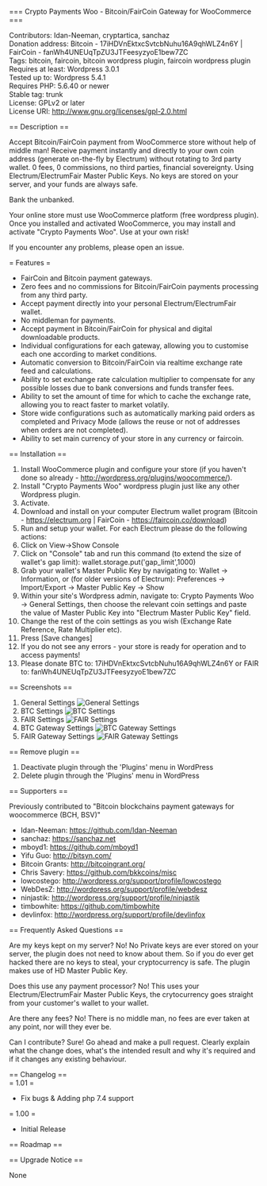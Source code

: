 === Crypto Payments Woo - Bitcoin/FairCoin Gateway for WooCommerce ===

Contributors: Idan-Neeman, cryptartica, sanchaz  
Donation address: Bitcoin - 17iHDVnEktxcSvtcbNuhu16A9qhWLZ4n6Y | FairCoin - fanWh4UNEUqTpZU3JTFeesyzyoE1bew7ZC  
Tags: bitcoin, faircoin, bitcoin wordpress plugin, faircoin wordpress plugin  
Requires at least: Wordpress 3.0.1  
Tested up to: Wordpress 5.4.1  
Requires PHP: 5.6.40 or newer  
Stable tag: trunk  
License: GPLv2 or later  
License URI: http://www.gnu.org/licenses/gpl-2.0.html

== Description ==

Accept Bitcoin/FairCoin payment from WooCommerce store without help of middle man! Receive payment instantly and directly to your own coin address (generate on-the-fly by Electrum) without rotating to 3rd party wallet.
0 fees, 0 commissions, no third parties, financial sovereignty.
Using Electrum/ElectrumFair Master Public Keys. No keys are stored on your server, and your funds are always safe.

Bank the unbanked.

Your online store must use WooCommerce platform (free wordpress plugin).
Once you installed and activated WooCommerce, you may install and activate "Crypto Payments Woo".
Use at your own risk!

If you encounter any problems, please open an issue.

= Features =

* FairCoin and Bitcoin payment gateways.
* Zero fees and no commissions for Bitcoin/FairCoin payments processing from any third party.
* Accept payment directly into your personal Electrum/ElectrumFair wallet.
* No middleman for payments.
* Accept payment in Bitcoin/FairCoin for physical and digital downloadable products.
* Individual configurations for each gateway, allowing you to customise each one according to market conditions.
* Automatic conversion to Bitcoin/FairCoin via realtime exchange rate feed and calculations.
* Ability to set exchange rate calculation multiplier to compensate for any possible losses due to bank conversions and funds transfer fees.
* Ability to set the amount of time for which to cache the exchange rate, allowing you to react faster to market volatily.
* Store wide configurations such as automatically marking paid orders as completed and Privacy Mode (allows the reuse or not of addresses when orders are not completed).
* Ability to set main currency of your store in any currency or faircoin.

== Installation ==

1.  Install WooCommerce plugin and configure your store (if you haven't done so already - http://wordpress.org/plugins/woocommerce/).
2.  Install "Crypto Payments Woo" wordpress plugin just like any other Wordpress plugin.
3.  Activate.
4.  Download and install on your computer Electrum wallet program (Bitcoin - https://electrum.org | FairCoin - https://faircoin.co/download)
5.  Run and setup your wallet. For each Electrum please do the following actions:
6.  Click on View->Show Console
7.  Click on "Console" tab and run this command (to extend the size of wallet's gap limit): wallet.storage.put('gap_limit',1000)
8.  Grab your wallet's Master Public Key by navigating to:
	    Wallet -> Information, or (for older versions of Electrum): Preferences -> Import/Export -> Master Public Key -> Show
9.  Within your site's Wordpress admin, navigate to:
	    Crypto Payments Woo -> General Settings, then choose the relevant coin settings
	    and paste the value of Master Public Key into "Electrum Master Public Key" field.
10.  Change the rest of the coin settings as you wish (Exchange Rate Reference, Rate Multiplier etc).
11.  Press [Save changes]
12.  If you do not see any errors - your store is ready for operation and to access payments!
13.  Please donate BTC to: 17iHDVnEktxcSvtcbNuhu16A9qhWLZ4n6Y or FAIR to: fanWh4UNEUqTpZU3JTFeesyzyoE1bew7ZC 


== Screenshots ==

1. General Settings
![General Settings](screenshots/screenshot-1.png?raw=true)
2. BTC Settings
![BTC Settings](screenshots/screenshot-2.png?raw=true)
3. FAIR Settings
![FAIR Settings](screenshots/screenshot-3.png?raw=true)
4. BTC Gateway Settings
![BTC Gateway Settings](screenshots/screenshot-4.png?raw=true)
5. FAIR Gateway Settings
![FAIR Gateway Settings](/screenshots/screenshot-5.png?raw=true)

== Remove plugin ==

1. Deactivate plugin through the 'Plugins' menu in WordPress
2. Delete plugin through the 'Plugins' menu in WordPress


== Supporters ==

Previously contributed to "Bitcoin blockchains payment gateways for woocommerce (BCH, BSV)"

* Idan-Neeman: https://github.com/Idan-Neeman
* sanchaz: https://sanchaz.net
* mboyd1: https://github.com/mboyd1
* Yifu Guo: http://bitsyn.com/
* Bitcoin Grants: http://bitcoingrant.org/
* Chris Savery: https://github.com/bkkcoins/misc
* lowcostego: http://wordpress.org/support/profile/lowcostego
* WebDesZ: http://wordpress.org/support/profile/webdesz
* ninjastik: http://wordpress.org/support/profile/ninjastik
* timbowhite: https://github.com/timbowhite
* devlinfox: http://wordpress.org/support/profile/devlinfox


== Frequently Asked Questions ==

Are my keys kept on my server? No! No Private keys are ever stored on your server, the plugin does not need to know about them. So if you do ever get hacked there are no keys to steal, your cryptocurrency is safe. The plugin makes use of HD Master Public Key.

Does this use any payment processor? No! This uses your Electrum/ElectrumFair Master Public Keys, the crytocurrency goes straight from your customer's wallet to your wallet.

Are there any fees? No! There is no middle man, no fees are ever taken at any point, nor will they ever be.

Can I contribute? Sure! Go ahead and make a pull request. Clearly explain what the change does, what's the intended result and why it's required and if it changes any existing behaviour.

== Changelog ==  
= 1.01 =
* Fix bugs & Adding php 7.4 support

= 1.00 =
* Initial Release

== Roadmap ==


== Upgrade Notice ==

None
